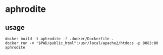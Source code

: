 # aphrodite

## usage
```shell script
docker build -t aphrodite -f .docker/Dockerfile .
docker run -v "$PWD/public_html":/usr/local/apache2/htdocs -p 8083:80 aphrodite 
```
